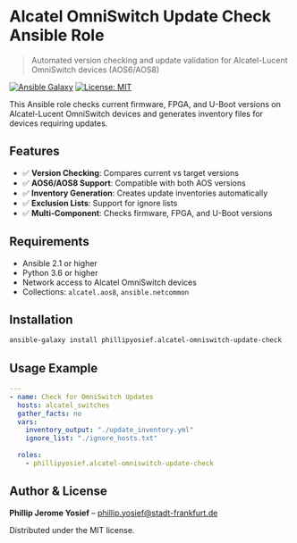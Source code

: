 # Alcatel OmniSwitch Update Check Ansible Role
> Automated version checking and update validation for Alcatel-Lucent OmniSwitch devices (AOS6/AOS8)

[![Ansible Galaxy](https://img.shields.io/ansible/role/d/phillipyosief/alcatel-omniswitch-update-check)](https://galaxy.ansible.com/ui/standalone/roles/phillipyosief/alcatel-omniswitch-update-check/)
[![License: MIT](https://img.shields.io/badge/License-MIT-yellow.svg)](https://opensource.org/licenses/MIT)

This Ansible role checks current firmware, FPGA, and U-Boot versions on Alcatel-Lucent OmniSwitch devices and generates inventory files for devices requiring updates.

## Features

- ✅ **Version Checking**: Compares current vs target versions
- ✅ **AOS6/AOS8 Support**: Compatible with both AOS versions  
- ✅ **Inventory Generation**: Creates update inventories automatically
- ✅ **Exclusion Lists**: Support for ignore lists
- ✅ **Multi-Component**: Checks firmware, FPGA, and U-Boot versions

## Requirements

- Ansible 2.1 or higher
- Python 3.6 or higher
- Network access to Alcatel OmniSwitch devices
- Collections: `alcatel.aos8`, `ansible.netcommon`

## Installation

```sh
ansible-galaxy install phillipyosief.alcatel-omniswitch-update-check
```

## Usage Example

```yaml
---
- name: Check for OmniSwitch Updates
  hosts: alcatel_switches
  gather_facts: no
  vars:
    inventory_output: "./update_inventory.yml"
    ignore_list: "./ignore_hosts.txt"
    
  roles:
    - phillipyosief.alcatel-omniswitch-update-check
```

## Author & License

**Phillip Jerome Yosief** – phillip.yosief@stadt-frankfurt.de

Distributed under the MIT license.